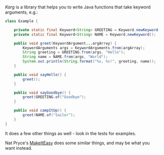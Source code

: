 _Karg_ is a library that helps you to write Java functions that take keyword arguments, e.g.:

```java
class Example {

    private static final Keyword<String> GREETING = Keyword.newKeyword();
    private static final Keyword<String> NAME = Keyword.newKeyword();

    public void greet(KeywordArgument...argArray) {
        KeywordArguments args = KeywordArguments.from(argArray);
        String greeting = GREETING.from(args, "Hello");
        String name = NAME.from(args, "World");
        System.out.println(String.format("%s, %s!", greeting, name));
    }

    public void sayHello() {
        greet();
    }

    public void sayGoodbye() {
        greet(GREETING.of("Goodbye");
    }

    public void campItUp() {
        greet(NAME.of("Sailor");
    }
}
```

It does a few other things as well - look in the tests for examples.

Nat Pryce's [MakeItEasy](http://code.google.com/p/make-it-easy/) does some similar things, and may be what you want instead.
